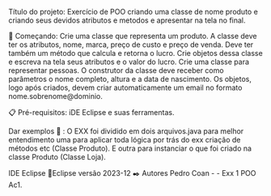 Título do projeto: Exercício de POO criando uma classe de nome produto e criando seus devidos atributos e metodos e apresentar na tela no final.

🚀 Começando: Crie uma classe que representa um produto. A classe deve ter os atributos, nome, marca, preço de custo e preço de venda. Deve ter também um método que calcula e retorna o lucro.
Crie objetos dessa classe e escreva na tela seus atributos e o valor do lucro.
Crie uma classe para representar pessoas. O construtor da classe deve receber como parâmetros o nome completo, altura e a data de nascimento. Os objetos, logo após criados, devem criar automaticamente um email no formato nome.sobrenome@dominio.

📋 Pré-requisitos: iDE Eclipse e suas ferramentas.

Dar exemplos 🔧 : O EXX foi dividido em dois arquivos.java para melhor entendimento uma para aplicar toda lógica por trás do exx criação de métodos etc (Classe Produto). E outra para instanciar o que foi criado na classe Produto (Classe Loja).

IDE Eclipse 📌Eclipse versão 2023-12  ✒️ Autores Pedro Coan -  - Exx 1 POO Ac1.
